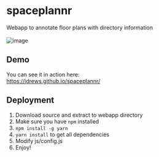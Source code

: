 # spaceplannr
Webapp to annotate floor plans with directory information  
  <br/>
![image](https://user-images.githubusercontent.com/172766/43995565-c833997e-9d7d-11e8-883a-3d9b811a57c6.png)

## Demo
You can see it in action here:  
https://jdrews.github.io/spaceplannr/

## Deployment
1. Download source and extract to webapp directory
2. Make sure you have `npm` installed
3. `npm install -g yarn`
4. `yarn install` to get all dependencies
5. Modify js/config.js
6. Enjoy! 
